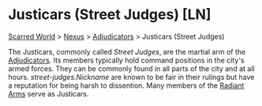 # Justicars (Street Judges) [LN]
[Scarred World](./scarred-world.md) > [Nexus](./city.md) > [Adjudicators](./judges.md) > Justicars (Street Judges)

The Justicars, commonly called *Street Judges*, are the martial arm of the [Adjudicators](./judges.md). Its members typically hold command positions in the city's armed forces. They can be commonly found in all parts of the city and at all hours. *street-judges.Nickname* are known to be fair in their rulings but have a reputation for being harsh to dissention. Many members of the [Radiant Arms](./paladins.md) serve as Justicars.
